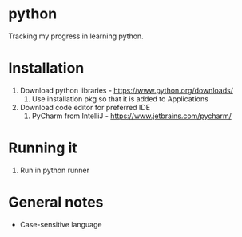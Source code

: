 # python
Tracking my progress in learning python.

<h1>Installation</h1>

1. Download python libraries - https://www.python.org/downloads/
   1. Use installation pkg so that it is added to Applications
2. Download code editor for preferred IDE
   1. PyCharm from IntelliJ - https://www.jetbrains.com/pycharm/

<h1>Running it</h1>

1. Run in python runner

<h1>General notes</h1>

- Case-sensitive language
